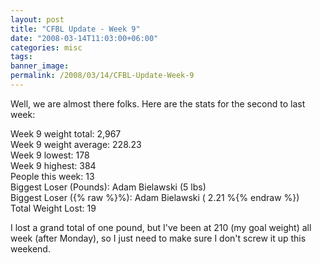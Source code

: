 ```yaml
---
layout: post
title: "CFBL Update - Week 9"
date: "2008-03-14T11:03:00+06:00"
categories: misc 
tags: 
banner_image: 
permalink: /2008/03/14/CFBL-Update-Week-9
---
```


Well, we are almost there folks. Here are the stats for the second to last week:

Week 9 weight total: 2,967<br>
Week 9 weight average: 228.23<br>
Week 9 lowest: 178<br>
Week 9 highest: 384<br>
People this week: 13<br>
Biggest Loser (Pounds): Adam Bielawski (5 lbs)<br>
Biggest Loser ({% raw %}%): Adam Bielawski ( 2.21 %{% endraw %})<br>
Total Weight Lost: 19<br>

I lost a grand total of one pound, but I've been at 210 (my goal weight) all week (after Monday), so I just need to make sure I don't screw it up this weekend.